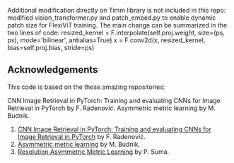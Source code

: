 Additional modification directly on Timm library is not included in this repo: modified vision_transformer.py and patch_embed.py to enable dynamic patch size for FlexiViT training. The main change can be summarized in the two lines of code: 
resized_kernel = F.interpolate(self.proj.weight, size=(ps, ps), mode='bilinear', antialias=True)
x = F.conv2d(x, resized_kernel, bias=self.proj.bias, stride=ps)


## Acknowledgements
This code is based on the these amazing repositories:

CNN Image Retrieval in PyTorch: Training and evaluating CNNs for Image Retrieval in PyTorch by F. Radenović.
Asymmetric metric learning by M. Budnik.

1. [CNN Image Retrieval in PyTorch: Training and evaluating CNNs for Image Retrieval in PyTorch](https://github.com/filipradenovic/cnnimageretrieval-pytorch) by F. Radenović.
2. [Asymmetric metric learning](https://github.com/budnikm/aml) by M. Budnik.
3. [Resolution Asymmetric Metric Learning](https://github.com/pavelsuma/raml/tree/master?tab=readme-ov-file) by P. Suma.
